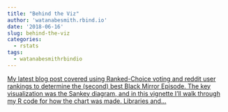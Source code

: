 ```yaml
---
title: "Behind the Viz"
author: 'watanabesmith.rbind.io'
date: '2018-06-16'
slug: behind-the-viz
categories:
  - rstats
tags:
  - watanabesmithrbindio
---
```


[My latest blog post covered using Ranked-Choice voting and reddit user rankings to determine the (second) best Black Mirror Episode. The key visualization was the Sankey diagram, and in this vignette I’ll walk through my R code for how the chart was made. Libraries and...<click to read more>](https://WatanabeSmith.rbind.io/post/behind-the-viz-ranked-black-mirror/)


